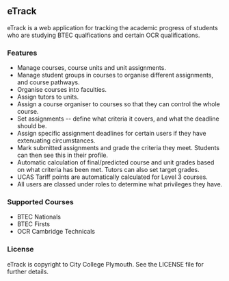 ## eTrack

eTrack is a web application for tracking the academic progress of students who
are studying BTEC qualfications and certain OCR qualifications.

### Features

- Manage courses, course units and unit assignments.
- Manage student groups in courses to organise different assignments, and
  course pathways.
- Organise courses into faculties.
- Assign tutors to units.
- Assign a course organiser to courses so that they can control the whole course.
- Set assignments -- define what criteria it covers, and what the deadline
  should be.
- Assign specific assignment deadlines for certain users if they have extenuating
  circumstances.
- Mark submitted assignments and grade the criteria they meet. Students can then
  see this in their profile.
- Automatic calculation of final/predicted course and unit grades based on what
  criteria has been met. Tutors can also set target grades.
- UCAS Tariff points are automatically calculated for Level 3 courses.
- All users are classed under roles to determine what privileges they have.

### Supported Courses

- BTEC Nationals
- BTEC Firsts
- OCR Cambridge Technicals

### License

eTrack is copyright to City College Plymouth. See the LICENSE file for further
details.